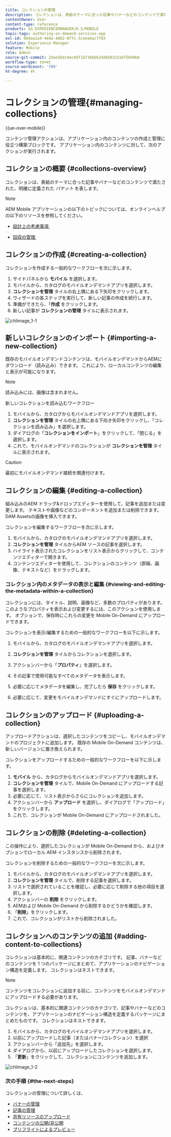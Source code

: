 ```yaml
---
title: コレクションの管理
description: コレクションは、表紙のテーマに合った記事やバナーなどのコンテンツで満たされた、明確に定義されたバケットを表します。 このページでは、この機能について詳しく見ていきます。
contentOwner: User
content-type: reference
products: SG_EXPERIENCEMANAGER/6.5/MOBILE
topic-tags: authoring-on-demand-services-app
exl-id: 0b4aa1a4-449a-4882-8f7c-3ceea6ac7f83
solution: Experience Manager
feature: Mobile
role: Admin
source-git-commit: 2dae56dc9ec66f1bf36bbb24d6b0315a5f5040bb
workflow-type: tm+mt
source-wordcount: '769'
ht-degree: 4%

---
```


# コレクションの管理{#managing-collections}

{{ue-over-mobile}}

コンテンツ管理アクションは、アプリケーション内のコンテンツの作成と管理に役立つ構築ブロックです。 アプリケーション内のコンテンツに対して、次のアクションが実行されます。

## コレクションの概要 {#collections-overview}

コレクションは、表紙のテーマに合った記事やバナーなどのコンテンツで満たされた、明確に定義された *バケット* を表します。

>[!NOTE]
>
>AEM Mobile アプリケーションの以下のトピックについては、オンラインヘルプの以下のリソースを参照してください。
>
>* [&#x200B; 設計上の考慮事項 &#x200B;](https://helpx.adobe.com/jp/digital-publishing-solution/help/design-app.html)
>
>* [&#x200B; 回収の管理 &#x200B;](https://helpx.adobe.com/jp/digital-publishing-solution/help/creating-collections.html)
>

## コレクションの作成 {#creating-a-collection}

コレクションを作成する一般的なワークフローを次に示します。

1. サイドパネルから **モバイル** を選択します。
1. モバイルから、カタログのモバイルオンデマンドアプリを選択します。
1. **コレクションを管理** タイルの右上隅にある下矢印をクリックします。
1. ウィザードの各ステップを実行して、新しい記事の作成を続行します。
1. 準備ができたら、「**作成** をクリックします。
1. 新しい記事が **コレクションの管理** タイルに表示されます。

![chlimage_1-1](assets/chlimage_1-1.gif)

## 新しいコレクションのインポート {#importing-a-new-collection}

既存のモバイルオンデマンドコンテンツは、モバイルオンデマンドからAEMにダウンロード（読み込み）できます。 これにより、ローカルコンテンツの編集と表示が可能になります。

>[!NOTE]
>
>読み込みには、画像は含まれません。

新しいコレクションを読み込むワークフロー

1. モバイルから、カタログからモバイルオンデマンドアプリを選択します。
1. **コレクションを管理** タイルの右上隅にある下向き矢印をクリックし、「コレクションを読み込み」を選択します。
1. ダイアログの「**コレクションをインポート**」をクリックして、「閉じる」を選択します。
1. これで、モバイルオンデマンドのコレクションが **コレクションを管理** タイルに表示されます。

>[!CAUTION]
>
>最初にモバイルオンデマンド接続を関連付けます。

## コレクションの編集 {#editing-a-collection}

組み込みのAEM ドラッグ&amp;ドロップエディターを使用して、記事を追加または変更します。 テキストや画像などのコンポーネントを追加または削除できます。 DAM Assetsの画像を挿入できます。

コレクションを編集するワークフローを次に示します。

1. モバイルから、カタログのモバイルオンデマンドアプリを選択します。
1. **コレクションを管理** タイルからAEM ソースの記事を選択します。
1. ハイライト表示されたコレクションをリスト表示からクリックして、コンテンツエディターで開きます。
1. コンテンツエディターを使用して、コレクションのコンテンツ（原稿、画像、テキストなど）をドラッグします。

### コレクション内のメタデータの表示と編集 {#viewing-and-editing-the-metadata-within-a-collection}

コレクションには、タイトル、説明、画像など、多数のプロパティがあります。 このようなプロパティを表示および変更するには、このアクションを使用します。 オプションで、保存時にこれらの変更を Mobile On-Demand にアップロードできます。

コレクションを表示/編集するための一般的なワークフローを以下に示します。

1. モバイルから、カタログのモバイルオンデマンドアプリを選択します。
1. **コレクションを管理** タイルからコレクションを選択します。

1. アクションバーから「**プロパティ**」を選択します。
1. その記事で使用可能なすべてのメタデータを表示します。
1. 必要に応じてメタデータを編集し、完了したら **保存** をクリックします。
1. 必要に応じて、変更をモバイルオンデマンドにすぐにアップロードします。

## コレクションのアップロード {#uploading-a-collection}

アップロードアクションは、選択したコンテンツをコピーし、モバイルオンデマンドのプロジェクトに追加します。 既存の Mobile On-Demand コンテンツは、新しいバージョンに置き換えられます。

コレクションをアップロードするための一般的なワークフローを以下に示します。

1. **モバイル** から、カタログからモバイルオンデマンドアプリを選択します。
1. **コレクションを管理** タイルで、Mobile On-Demand にアップロードする記事を選択します。
1. 必要に応じて、リスト表示からさらにコレクションを追加します。
1. アクションバーから **アップロード** を選択し、ダイアログで「アップロード」をクリックします。
1. これで、コレクションが Mobile On-Demand にアップロードされました。

## コレクションの削除 {#deleting-a-collection}

この操作により、選択したコレクションが Mobile On-Demand から、およびオプションでローカル AEM インスタンスから削除されます。

コレクションを削除するための一般的なワークフローを次に示します。

1. モバイルから、カタログのモバイルオンデマンドアプリを選択します。
1. **コレクションを管理** タイルで、削除する記事を選択します。
1. リストで選択されていることを確認し、必要に応じて削除する他の項目を選択します。
1. アクションバーの **削除** をクリックします。
1. AEMおよび Mobile On-Demand から削除するかどうかを確認します。
1. 「**削除**」をクリックします。
1. これで、コレクションがリストから削除されました。

## コレクションへのコンテンツの追加 {#adding-content-to-collections}

コレクションは基本的に、関連コンテンツのカテゴリです。 記事、バナーなどのコンテンツを 1 つのパッケージにまとめて、アプリケーションのナビゲーション構造を定義します。 コレクションはネストできます。

>[!NOTE]
>
>コンテンツをコレクションに追加する前に、コンテンツをモバイルオンデマンドにアップロードする必要があります。

コレクションは、基本的に関連コンテンツのカテゴリで、記事やバナーなどのコンテンツを、アプリケーションのナビゲーション構造を定義するパッケージにまとめたものです。 コレクションはネストできます。

1. モバイルから、カタログのモバイルオンデマンドアプリを選択します。
1. 以前にアップロードした記事（またはバナー/コレクション）を選択
1. アクションバーから「追加先」を選択します。
1. ダイアログから、以前にアップロードしたコレクションを選択します。
1. 「**更新**」をクリックして、コレクションにコンテンツを追加します。

![chlimage_1-2](assets/chlimage_1-2.gif)

### 次の手順 {#the-next-steps}

コレクションの管理について詳しくは、

* [バナーの管理](/help/mobile/mobile-on-demand-managing-banners.md)
* [記事の管理](/help/mobile/mobile-on-demand-managing-articles.md)
* [共有リソースのアップロード](/help/mobile/mobile-on-demand-shared-resources.md)
* [コンテンツの公開/非公開](/help/mobile/mobile-on-demand-publishing-unpublishing.md)
* [プリフライトによるプレビュー](/help/mobile/aem-mobile-manage-ondemand-services.md)
